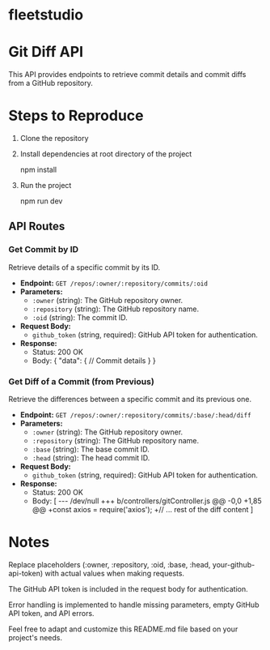 # fleetstudio

# Git Diff API

This API provides endpoints to retrieve commit details and commit diffs from a GitHub repository.

# Steps to Reproduce

 1. Clone the repository
 2. Install dependencies at root           directory of the project

     npm install

 3. Run the project

     npm run dev

## API Routes

### Get Commit by ID

Retrieve details of a specific commit by its ID.

- **Endpoint:** `GET /repos/:owner/:repository/commits/:oid`
- **Parameters:**
  - `:owner` (string): The GitHub repository owner.
  - `:repository` (string): The GitHub repository name.
  - `:oid` (string): The commit ID.
- **Request Body:**
  - `github_token` (string, required): GitHub API token for authentication.
- **Response:**
  - Status: 200 OK
  - Body:
          {
          "data": {
          // Commit details
            }
          }

### Get Diff of a Commit (from Previous)

Retrieve the differences between a specific commit and its previous one.

- **Endpoint:** `GET /repos/:owner/:repository/commits/:base/:head/diff`
- **Parameters:**
  - `:owner` (string): The GitHub repository owner.
  - `:repository` (string): The GitHub repository name.
  - `:base` (string): The base commit ID.
  - `:head` (string): The head commit ID.
- **Request Body:**
  - `github_token` (string, required): GitHub API token for authentication.
- **Response:**
  - Status: 200 OK
  - Body:
    [  --- /dev/null
      +++ b/controllers/gitController.js
      @@ -0,0 +1,85 @@
      +const axios = require('axios');
      +// ... rest of the diff content
    ]

# Notes
Replace placeholders (:owner, :repository, :oid, :base, :head, your-github-api-token) with actual values when making requests.

The GitHub API token is included in the request body for authentication.

Error handling is implemented to handle missing parameters, empty GitHub API token, and API errors.

Feel free to adapt and customize this README.md file based on your project's needs.
